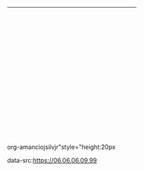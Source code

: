 
<table cellspacing="0" style="height: 300px; width: 300px;"><tr><td style="padding: 0px;"></td><td style="padding: 0px; position: relative; width: 226px; height: 274px;"><div style="width: 100%; height: 100%; position: relative; overflow: hidden;"><canvas width="678" height="822" style="width: 226px; height: 274px; position: absolute; z-index: 1; left: 0px; top: 0px;"></canvas><canvas width="678" height="822" style="width: 226px; height: 274px; position: absolute; z-index: 2; left: 0px; top: 0px;"></canvas></div></td><td style="padding: 0px;"><div style="height: 274px; overflow: hidden; width: 74px; left: 0px; position: relative; min-width: 74px;"><canvas width="222" height="822" style="width: 74px; height: 274px; position: absolute; z-index: 1; left: 0px; top: 0px;"></canvas><canvas width="222" height="822" style="width: 74px; height: 274px; position: absolute; z-index: 2; left: 0px; top: 0px;"></canvas></div></td></tr><tr><td style="padding: 0px;"></td><td style="height: 26px; padding: 0px; width: 226px;"><div style="width: 100%; height: 100%; position: relative; overflow: hidden;"><canvas width="678" height="78" style="width: 226px; height: 26px; position: absolute; z-index: 1; left: 0px; top: 0px;"></canvas><canvas width="678" height="78" style="width: 226px; height: 26px; position: absolute; z-index: 2; left: 0px; top: 0px;"></canvas></div></td><td style="padding: 0px;"><div style="width: 74px; height: 26px; overflow: hidden; min-width: 74px;"><canvas width="222" height="78" style="width: 74px; height: 26px;"></canvas></div></td></tr></table>


<bitcoin>org-amanciojsilvjr"style="height:20px



data-src:https://06.06.06.09.99<img width="896" height="597" alt="nofeature" style="max-width: 100%; height: auto;" data-srcset="https://www.blockchaincenter.net/wp-content/uploads/bitcoin-rainbow-chart-4.png 896w, https://www.blockchaincenter.net/wp-content/uploads/bitcoin-rainbow-chart-4-300x200.png 300w, https://www.blockchaincenter.net/wp-content/uploads/bitcoin-rainbow-chart-4-768x512.png 768w" data-src="https://www.blockchaincenter.net/wp-content/uploads/bitcoin-rainbow-chart-4.png" data-sizes="(max-width: 896px) 100vw, 896px" class="image wp-image-53582  attachment-full size-full lazyload" src="data:image/gif;base64,R0lGODlhAQABAAAAACH5BAEKAAEALAAAAAABAAEAAAICTAEAOw==">



<div> 




